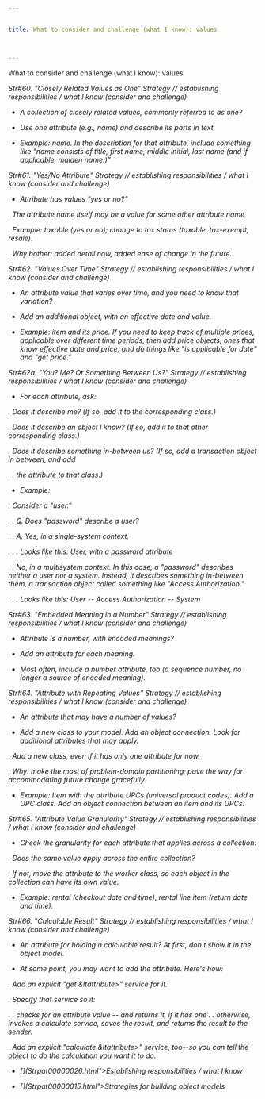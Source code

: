 ```yaml
---


title: What to consider and challenge (what I know): values



---
```



<p>What to consider and challenge (what I know): values </p>

<p><i>Str#60. &quot;Closely Related Values as One&quot; Strategy // establishing
responsibilities / what I know (consider and challenge) </p>

*  A collection of closely related values, commonly referred to as one? </p>

*  Use one attribute (e.g., name) and describe its parts in text. </p>

*  Example: name. In the description for that attribute, include something like
&quot;name consists of title, first name, middle initial, last name (and if applicable,
maiden name.)&quot; </p>

<p><i>Str#61. &quot;Yes/No Attribute&quot; Strategy // establishing responsibilities /
what I know (consider and challenge) </p>

*  Attribute has values &quot;yes or no?&quot; </p>

<p>. The attribute name itself may be a value for some other attribute name </p>

<p>. Example: taxable (yes or no); change to tax status (taxable, tax-exempt, resale). </p>

<p>. Why bother: added detail now, added ease of change in the future. </p>

<p><i>Str#62. &quot;Values Over Time&quot; Strategy // establishing responsibilities /
what I know (consider and challenge) </p>

*  An attribute value that varies over time, and you need to know that variation? </p>

*  Add an additional object, with an effective date and value. </p>

*  Example: item and its price. If you need to keep track of multiple prices, applicable
over different time periods, then add price objects, ones that know effective date and
price, and do things like &quot;is applicable for date&quot; and &quot;get price.&quot; </p>

<p><i>Str#62a. &quot;You? Me? Or Something Between Us?&quot; Strategy // establishing
responsibilities / what I know (consider and challenge) </p>

*  For each attribute, ask: </p>

<p>. Does it describe me? (If so, add it to the corresponding class.) </p>

<p>. Does it describe an object I know? (If so, add it to that other corresponding class.)
</p>

<p>. Does it describe something in-between us? (If so, add a transaction object in
between, and add </p>

<p>. . the attribute to that class.) </p>

*  Example: </p>

<p>. Consider a &quot;user.&quot; </p>

<p>. . Q. Does &quot;password&quot; describe a user? </p>

<p>. . A. Yes, in a single-system context. </p>

<p>. . . Looks like this: User, with a password attribute </p>

<p>. . No, in a multisystem context. In this case, a &quot;password&quot; describes
neither a user nor a system. Instead, it describes something in-between them, a
transaction object called something like &quot;Access Authorization.&quot; </p>

<p>. . . Looks like this: User -- Access Authorization -- System </p>

<p><i>Str#63. &quot;Embedded Meaning in a Number&quot; Strategy // establishing
responsibilities / what I know (consider and challenge) </p>

*  Attribute is a number, with encoded meanings? </p>

*  Add an attribute for each meaning. </p>

*  Most often, include a number attribute, too (a sequence number, no longer a source of
encoded meaning). </p>

<p><i>Str#64. &quot;Attribute with Repeating Values&quot; Strategy // establishing
responsibilities / what I know (consider and challenge) </p>

*  An attribute that may have a number of values? </p>

*  Add a new class to your model. Add an object connection. Look for additional
attributes that may apply. </p>

<p>. Add a new class, even if it has only one attribute for now. </p>

<p>. Why: make the most of problem-domain partitioning; pave the way for accommodating
future change gracefully. </p>

*  Example: Item with the attribute UPCs (universal product codes). Add a UPC class. Add
an object connection between an item and its UPCs. </p>

<p><i>Str#65. &quot;Attribute Value Granularity&quot; Strategy // establishing
responsibilities / what I know (consider and challenge) </p>

*  Check the granularity for each attribute that applies across a collection: </p>

<p>. Does the same value apply across the entire collection? </p>

<p>. If not, move the attribute to the worker class, so each object in the collection can
have its own value. </p>

*  Example: rental (checkout date and time), rental line item (return date and time). </p>

<p><i>Str#66. &quot;Calculable Result&quot; Strategy // establishing responsibilities /
what I know (consider and challenge) </p>

*  An attribute for holding a calculable result? At first, don't show it in the
object model. </p>

*  At some point, you may want to add the attribute. Here's how: </p>

<p>. Add an explicit &quot;get &amp;ltattribute&gt;&quot; service for it. </p>

<p>. Specify that service so it: </p>

<p>. . checks for an attribute value -- and returns it, if it has one . . otherwise,
invokes a calculate service, saves the result, and returns the result to the sender. </p>

<p>. Add an explicit &quot;calculate &amp;ltattribute&gt;&quot; service, too--so you can
tell the object to do the calculation you want it to do. </p>

* [](Strpat00000026.html">Establishing responsibilities / what I know</a></li>

* [](Strpat00000015.html">Strategies for building object models</a></li>


